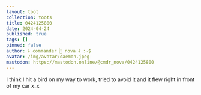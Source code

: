 ```yaml
---
layout: toot
collection: toots
title: 0424125800
date: 2024-04-24
published: true
tags: []
pinned: false
author: ⸸ commander ░ nova ⸸ :~$
avatar: /img/avatar/daemon.jpeg
mastodon: https://mastodon.online/@cmdr_nova/0424125800
---
```


I think I hit a bird on my way to work, tried to avoid it and it flew right in front of my car x_x
